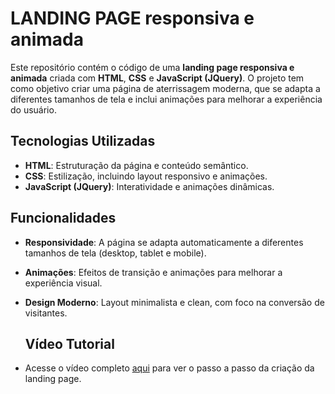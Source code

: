 # LANDING PAGE responsiva e animada

Este repositório contém o código de uma **landing page responsiva e animada** criada com **HTML**, **CSS** e **JavaScript (JQuery)**. O projeto tem como objetivo criar uma página de aterrissagem moderna, que se adapta a diferentes tamanhos de tela e inclui animações para melhorar a experiência do usuário.

## Tecnologias Utilizadas

- **HTML**: Estruturação da página e conteúdo semântico.
- **CSS**: Estilização, incluindo layout responsivo e animações.
- **JavaScript (JQuery)**: Interatividade e animações dinâmicas.

## Funcionalidades

- **Responsividade**: A página se adapta automaticamente a diferentes tamanhos de tela (desktop, tablet e mobile).
- **Animações**: Efeitos de transição e animações para melhorar a experiência visual.
- **Design Moderno**: Layout minimalista e clean, com foco na conversão de visitantes.

  ## Vídeo Tutorial
- Acesse o vídeo completo [aqui](link-do-video) para ver o passo a passo da criação da landing page.
